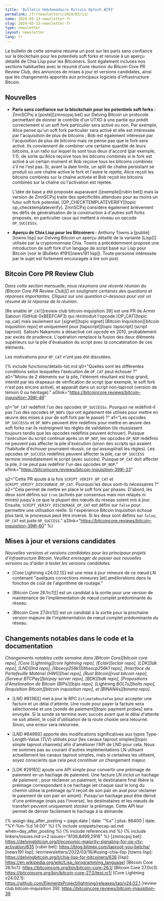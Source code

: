 ```yaml
---
title: 'Bulletin Hebdomadaire Bitcoin Optech #293'
permalink: /fr/newsletters/2024/03/13/
name: 2024-03-13-newsletter-fr
slug: 2024-03-13-newsletter-fr
type: newsletter
layout: newsletter
lang: fr
---
```

Le bulletin de cette semaine résume un post sur les paris sans confiance sur la blockchain pour
les potentiels soft forks et renvoie à un aperçu détaillé de Chia Lisp pour les Bitcoiners. Sont
également incluses nos sections habituelles avec le résumé d'une réunion du Bitcoin Core PR Review Club,
des annonces de mises à jour et versions candidates, ainsi que les changements
apportés aux principaux logiciels d'infrastructure Bitcoin.

## Nouvelles

- **Paris sans confiance sur la blockchain pour les potentiels soft forks :** ZmnSCPxj a
  [posté][zmnscpxj bet] sur Delving Bitcoin un protocole permettant de donner le contrôle d'un UTXO à
  une partie qui prédit correctement si un soft fork particulier sera activé ou non. Par exemple,
  Alice pense qu'un soft fork particulier sera activé et elle est intéressée par l'acquisition de plus
  de bitcoins ; Bob est également intéressé par l'acquisition de plus de bitcoins mais ne pense pas
  que le fork sera activé. Ils conviennent de combiner une certaine quantité de leurs bitcoins, à un
  ratio sur lequel ils sont tous deux d'accord (par exemple, 1:1), de sorte qu'Alice reçoive tous les
  bitcoins combinés si le fork est activé à un certain moment et Bob reçoive tous les bitcoins
  combinés s'il ne l'est pas. Si, avant la date limite, un split de chaîne persistant se produit où
  une chaîne active le fork et l'autre le rejette, Alice reçoit les bitcoins combinés sur la chaîne
  activée et Bob reçoit les bitcoins combinés sur la chaîne où l'activation est rejetée.

  L'idée de base a été proposée auparavant ([exemple][rubin bet]) mais la version de ZmnSCPxj traite
  des spécificités attendues pour au moins un futur soft fork potentiel,
  [OP_CHECKTEMPLATEVERIFY][topic op_checktemplateverify]. ZmnSCPxj considère également brièvement les
  défis de généralisation de la construction à d'autres soft forks proposés, en particulier ceux qui
  mettent à niveau un opcode `OP_SUCCESSx`.

- **Aperçu de Chia Lisp pour les Bitcoiners :** Anthony Towns a [publié][towns lisp] sur Delving
  Bitcoin un aperçu détaillé de la variante [Lisp][] utilisée par la cryptomonnaie Chia. Towns a
  précédemment proposé une introduction de soft fork d'un langage de script basé sur Lisp pour Bitcoin
  (voir le [Bulletin #191][news191 lisp]). Toute personne intéressée par le sujet est fortement
  encouragée à lire son post.

## Bitcoin Core PR Review Club

*Dans cette section mensuelle, nous résumons une récente réunion du
[Bitcoin Core PR Review Club][] en soulignant certaines des questions
et réponses importantes. Cliquez sur une question ci-dessous pour voir
un résumé de la réponse de la réunion.*

[Re enable `OP_CAT`][review club bitcoin-inquisition 39]
est une PR de Armin Sabouri (GitHub 0xBEEFCAF3) qui réintroduit l'opcode [OP_CAT][topic op_cat]
mais seulement sur [signet][topic signet] [Bitcoin Inquisition][bitcoin inquisition repo] et
uniquement pour [tapscript][topic tapscript] (script taproot).
Satoshi Nakamoto a désactivé cet opcode en 2010, probablement par excès de prudence. L'opération
remplace la fusion des deux éléments supérieurs sur la pile d'évaluation du script avec la concaténation de ces
éléments.

Les motivations pour `OP_CAT` n'ont pas été discutées.

{% include functions/details-list.md
  q0="Quelles sont les différentes conditions selon lesquelles l'exécution de `OP_CAT` peut échouer ?"
  a0="Moins de 2 éléments sur la pile, l'élément résultant est trop grand, interdit par les drapeaux
      de vérification de script (par exemple, le soft fork n'est pas encore activé), et apparaît dans un
      script non-taproot (version de témoin 0 ou héritage)."
  a0link="https://bitcoincore.reviews/bitcoin-inquisition-39#l-46"

  q1="`OP_CAT` redéfinit l'un des opcodes `OP_SUCCESSx`. Pourquoi ne redéfinit-il pas l'un des opcodes
      `OP_NOPx` (qui ont également été utilisés pour mettre en œuvre des mises à jour de soft fork par le
      passé) ?"
  a1="Les opcodes `OP_SUCCESSx` et `OP_NOPx` peuvent être redéfinis pour mettre en œuvre des soft
      forks car ils restreignent les règles de validation (ils réussissent toujours tandis que les opcodes
      redéfinis peuvent échouer). Puisque l'exécution du script continue après un `OP_NOP`, les opcodes
      `OP_NOP` redéfinis ne peuvent pas affecter la pile d'exécution (sinon des scripts qui avaient
      l'habitude d'échouer pourraient réussir, ce qui assouplirait les règles). Les opcodes `OP_SUCCESS`
      redéfinis peuvent affecter la pile, car `OP_SUCCESS` termine immédiatement le script (avec succès).
      Puisque `OP_CAT` doit affecter la pile, il ne peut pas redéfinir l'un des opcodes `OP_NOP`."
  a1link="https://bitcoincore.reviews/bitcoin-inquisition-39#l-33"

  q2="Cette PR ajoute à la fois `SCRIPT_VERIFY_OP_CAT` et `SCRIPT_VERIFY_DISCOURAGE_OP_CAT`. Pourquoi
      les deux sont-ils nécessaires ?"
  a2="Cela permet de mettre en place le soft fork par phases. D'abord, les deux sont définis sur
      `true` (activés par consensus mais non relayés ni minés) jusqu'à ce que la plupart des nœuds du
      réseau soient mis à jour. Ensuite, `SCRIPT_VERIFY_DISCOURAGE_OP_CAT` est défini sur `false` pour
      permettre une utilisation réelle. Si l'expérience Bitcoin Inquisition échoue plus tard, le processus
      peut être inversé. Si les deux sont définis sur `false`, `OP_CAT` est juste `OP_SUCCESS`."
  a2link="https://bitcoincore.reviews/bitcoin-inquisition-39#l-60"
%}

## Mises à jour et versions candidates

*Nouvelles versions et versions candidates pour les principaux projets
d'infrastructure Bitcoin. Veuillez envisager de passer aux nouvelles
versions ou d'aider à tester les versions candidates.*

- [Core Lightning v24.02.1][] est une mise à jour mineure de ce nœud LN contenant "quelques
  corrections mineures [et] améliorations dans la fonction de coût de l'algorithme de routage."

- [Bitcoin Core 26.1rc1][] est un candidat à la sortie pour une version de maintenance de
  l'implémentation de nœud complet prédominante du réseau.

- [Bitcoin Core 27.0rc1][] est un candidat à la sortie pour la prochaine version majeure de
  l'implémentation de nœud complet prédominante du réseau.

## Changements notables dans le code et la documentation

_Changements notables cette semaine dans [Bitcoin Core][bitcoin core repo], [Core
[Lightning][core lightning repo], [Eclair][eclair repo], [LDK][ldk repo], [LND][lnd repo],
[libsecp256k1][libsecp256k1 repo], [Interface de Portefeuille Matériel (HWI)][hwi repo], [Rust
Bitcoin][rust bitcoin repo], [Serveur BTCPay][btcpay server repo], [BDK][bdk repo], [Propositions
d'Amélioration de Bitcoin (BIPs)][bips repo], [Lightning BOLTs][bolts repo], [Inquisition
Bitcoin][bitcoin inquisition repo], et [BINANAs][binana repo]._

- [LND #8136][] met à jour le RPC `EstimateRouteFee` pour accepter une facture et un délai
  d'attente. Une route pour payer la facture sera sélectionnée et une [sonde de paiement][topic
  payment probes] sera envoyée. Si la sonde se termine avec succès avant que le délai d'attente ne
  soit atteint, le coût d'utilisation de la route choisie sera retourné. Sinon, une erreur sera
  retournée.

- [LND #8499][] apporte des modifications significatives aux types Type-Length-Value (TLV)
  utilisés pour [les canaux taproot simples][topic simple taproot channels] afin d'améliorer l'API de
  LND pour cela. Nous ne sommes pas au courant d'autres implémentations LN utilisant actuellement les
  canaux taproot simples, mais si certaines les utilisent, soyez conscients que cela peut constituer
  un changement majeur.

- [LDK #2916][] ajoute une API simple pour convertir une préimage de paiement en un hachage de
  paiement. Une facture LN inclut un hachage de paiement ; pour réclamer un paiement, le destinataire
  final libère la préimage correspondant à ce hachage (et chaque saut le long du chemin utilise la
  préimage qu'il reçoit de son pair en aval pour réclamer le paiement de son pair en amont). Puisqu'un
  hachage peut être dérivé d'une préimage (mais pas l'inverse), les destinataires et les nœuds de
  transfert peuvent uniquement stocker la préimage. Cette API leur permet de dériver facilement le
  hachage à la demande.

{% assign day_after_posting = page.date | date: "%s" | plus: 86400 | date: "%Y-%m-%d 14:00" %}
{% include snippets/recap-ad.md when=day_after_posting %}
{% include references.md %}
{% include linkers/issues.md v=2 issues="8136,8499,2916" %}
[zmnscpxj bet]: https://delvingbitcoin.org/t/economic-majority-signaling-for-op-ctv-activation/635
[rubin bet]: https://blog.bitmex.com/taproot-you-betcha/
[news191 lisp]: /en/newsletters/2022/03/16/#using-chia-lisp
[towns lisp]: https://delvingbitcoin.org/t/chia-lisp-for-bitcoiners/636
[lisp]: https://en.wikipedia.org/wiki/Lisp_(programming_language)
[Bitcoin Core 26.1rc1]: https://bitcoincore.org/bin/bitcoin-core-26.1/
[Bitcoin Core 27.0rc1]: https://bitcoincore.org/bin/bitcoin-core-27.0/test.rc1/
[Core Lightning v24.02.1]: https://github.com/ElementsProject/lightning/releases/tag/v24.02.1
[review club bitcoin-inquisition 39]: https://bitcoincore.reviews/bitcoin-inquisition-39
